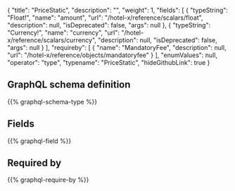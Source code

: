 {
  "title": "PriceStatic",
  "description": "",
  "weight": 1,
  "fields": [
    {
      "typeString": "Float!",
      "name": "amount",
      "url": "/hotel-x/reference/scalars/float",
      "description": null,
      "isDeprecated": false,
      "args": null
    },
    {
      "typeString": "Currency!",
      "name": "currency",
      "url": "/hotel-x/reference/scalars/currency",
      "description": null,
      "isDeprecated": false,
      "args": null
    }
  ],
  "requireby": [
    {
      "name": "MandatoryFee",
      "description": null,
      "url": "/hotel-x/reference/objects/mandatoryfee"
    }
  ],
  "enumValues": null,
  "operator": "type",
  "typename": "PriceStatic",
  "hideGithubLink": true
}
## GraphQL schema definition

{{% graphql-schema-type %}}

## Fields

{{% graphql-field %}}

## Required by

{{% graphql-require-by %}}
